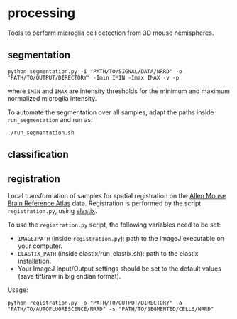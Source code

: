# processing

Tools to perform microglia cell detection from 3D mouse hemispheres.


## segmentation

```
python segmentation.py -i "PATH/TO/SIGNAL/DATA/NRRD" -o "PATH/TO/OUTPUT/DIRECTORY" -Imin IMIN -Imax IMAX -v -p
```
where `IMIN` and `IMAX` are intensity thresholds for the minimum and maximum normalized microglia intensity.


To automate the segmentation over all samples, adapt the paths inside `run_segmentation` and run as:
```
./run_segmentation.sh
```


## classification



## registration

Local transformation of samples for spatial registration on the [Allen Mouse Brain Reference Atlas](http://atlas.brain-map.org) data. Registration is performed by the script `registration.py`, using [elastix](https://elastix.lumc.nl).  

To use the `registration.py` script, the following variables need to be set:
* `IMAGEJPATH` (inside `registration.py`): path to the ImageJ executable on your computer.
* `ELASTIX_PATH` (inside elastix/run_elastix.sh): path to the elastix installation.
* Your ImageJ Input/Output settings should be set to the default values (save tiff/raw in big endian format).

Usage:
```
python registration.py -o "PATH/TO/OUTPUT/DIRECTORY" -a "PATH/TO/AUTOFLUORESCENCE/NRRD" -s "PATH/TO/SEGMENTED/CELLS/NRRD"
```

